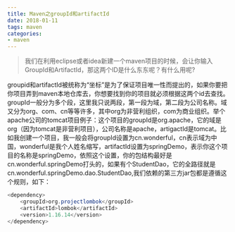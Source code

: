 ```yaml
---
title: Maven之groupId和artifactId
date: 2018-01-11
tags: maven
categories:
- maven
---
```

> 我们在利用eclipse或者idea新建一个maven项目的时候，会让你输入GroupId和ArtifactId，那这两个ID是什么东东呢？有什么用呢?

groupid和artifactId被统称为“坐标”是为了保证项目唯一性而提出的，如果你要把你项目弄到maven本地仓库去，你想要找到你的项目就必须根据这两个id去查找。groupId一般分为多个段，这里我只说两段，第一段为域，第二段为公司名称。<!--more-->域又分为org、com、cn等等许多，其中org为非营利组织，com为商业组织。举个apache公司的tomcat项目例子：这个项目的groupId是org.apache，它的域是org（因为tomcat是非营利项目），公司名称是apache，artigactId是tomcat。比如我创建一个项目，我一般会将groupId设置为cn.wonderful，cn表示域为中国，wonderful是我个人姓名缩写，artifactId设置为springDemo，表示你这个项目的名称是springDemo，依照这个设置，你的包结构最好是cn.wonderful.springDemo打头的，如果有个StudentDao，它的全路径就是cn.wonderful.springDemo.dao.StudentDao,我们依赖的第三方jar包都是遵循这个规则，如下：

``` java
<dependency>
	<groupId>org.projectlombok</groupId>
	<artifactId>lombok</artifactId>
	<version>1.16.14</version>
</dependency>
```


